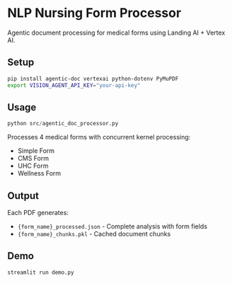 # NLP Nursing Form Processor

Agentic document processing for medical forms using Landing AI + Vertex AI.

## Setup

```bash
pip install agentic-doc vertexai python-dotenv PyMuPDF
export VISION_AGENT_API_KEY="your-api-key"
```

## Usage

```python
python src/agentic_doc_processor.py
```

Processes 4 medical forms with concurrent kernel processing:
- Simple Form
- CMS Form  
- UHC Form
- Wellness Form

## Output

Each PDF generates:
- `{form_name}_processed.json` - Complete analysis with form fields
- `{form_name}_chunks.pkl` - Cached document chunks

## Demo

```bash
streamlit run demo.py
```